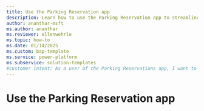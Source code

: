 ```yaml
---
title: Use the Parking Reservation app
description: Learn how to use the Parking Reservation app to streamline and automate the parking reservation process.
author: ananthar-msft
ms.author: ananthar
ms.reviewer: ellenwehrle
ms.topic: how-to
ms.date: 01/14/2025
ms.custom: bap-template
ms.service: power-platform
ms.subservice: solution-templates
#customer intent: As a user of the Parking Reservations app, I want to reserve a parking space in advance so it is available when I arrive at my destination.
---
```


# Use the Parking Reservation app

